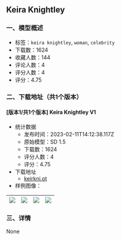 ## Keira Knightley
### 一、模型概述

- 标签：`keira knightley`, `woman`, `celebrity`
- 下载数：1624
- 收藏人数：144
- 评论人数：4
- 评分人数：4
- 评分：4.75

### 二、下载地址（共1个版本）

#### [版本1/共1个版本] Keira Knightley V1

- 统计数据
  - 发布时间：2023-02-11T14:12:38.117Z
  - 原始模型：SD 1.5
  - 下载数：1624
  - 评分人数：4
  - 评分：4.75
- 下载地址
  - [keirkni.pt](https://civitai.com/api/download/models/9478)
- 样例图像：

| <img src="https://image.civitai.com/xG1nkqKTMzGDvpLrqFT7WA/1192967a-f8b6-4dd4-b641-0f1ee71cde00/width=450/91230.jpeg" /> | <img src="https://image.civitai.com/xG1nkqKTMzGDvpLrqFT7WA/b3432e29-d282-413c-7d0b-03615f70b400/width=450/91234.jpeg" /> | <img src="https://image.civitai.com/xG1nkqKTMzGDvpLrqFT7WA/e27cfb01-350d-4cb5-d3da-0144ebfa9a00/width=450/91233.jpeg" /> | <img src="https://image.civitai.com/xG1nkqKTMzGDvpLrqFT7WA/f509bc87-f2cc-412b-4a4f-2a9ffe2dec00/width=450/91232.jpeg" /> |
| ---- | ---- | ---- | ---- |


### 三、详情
None